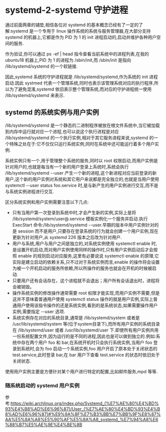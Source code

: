 # systemd-2-systemd 守护进程
通过前面两章的铺垫,相信各位对 systemd 的基本概念已经有了一定的了解:systemd 是一个专用于 linux 操作系统的系统与服务管理器,在大部分支持 systemd 的机器上,它都是作为 PID 为 1 的 init 进程启动的,启动并维护各种用户空间的服务.  

作为验证,你可以通过 ps -ef | head 指令查看当前系统中的进程列表,在我的 ubuntu18 机器上,PID 为 1 的进程为 /sbin/init,而 /sbin/init 是指向 /lib/systemd/systemd 的一个软链接.   

因此,systemd 系统的守护进程就是 /lib/systemd/systemd,作为系统的 init 进程启动.因此 systmed 代表一个管理系统,同时也表示该管理系统对应的执行程序,所以为了避免混淆,systemd 依旧表示整个管理系统,而对应的守护进程统一使用 /lib/systemd/systemd 来表示.  


## systemd 的系统实例与用户实例
/lib/systemd/systemd 是一个静态的二进制程序被放在根文件系统中,当它被加载到内存中运行就对应一个进程,也可以说这个执行进程是对应 /lib/systemd/systemd 的一个执行实例,相对于其它服务进程来说,systemd 的一个特殊之处在于:它不仅仅只运行系统实例,同时在系统中还可能运行着多个用户实例.   

系统实例只有一个,用于管理整个系统的服务,同时以 root 权限启动,而用户实例是针对用户的,也就是每当有一个新的用户登录上系统时,系统会执行 
/lib/systemd/systemd --user 产生一个新的进程,这个新进程对应当前登录的新用户,这个新的用户实例对系统和其它用户来说都是完全独立的,也就是当用户使用 systemctl --user status foo.service 时,是与新产生的用户实例进行交互,而不是与系统实例进程进行交互.  

区分系统实例和用户实例需要注意以下几点:
* 只有当用户第一次登录到系统中时,才会产生新的实例,实际上是将 /lib/systemd/system/user@.service 模板实例化一个服务并启动.执行 ExecStart 命令:/lib/systemd/systemd --user.早期的版本中用户实例针对的是 session 而不是用户,只要存在登录系统的行为就会创建一个用户实例,现在更新为针对用户,从 systemd 226 版本之后改为针对用户.    
* 用户与系统,用户与用户之间是独立的,对系统实例使用 systemctl enable 时,是设置开机启动,而对用户实例使用同样的操作时,只有用户实例启动后才会按照 enable 的规则启动对应服务,这里有必要说说 systemctl enable 的原理,它实际是建立启动的依赖关系,只不过对于系统实例而言,enable 的操作将会设置为被一个开机启动的服务所依赖,所以所操作的服务也就会在开机的时候被启动.  
* 只要用户还有会话存在，这个进程就不会退出；用户所有会话退出时，进程将会被销毁。  
* 操作系统实例的修改操作通常需要 root 权限才能实现,而用户实例不需要,但是这并不意味着普通用户使用 systemctl status 操作的就是用户实例,实际上普通用户使用该指令操作的还是系统实例,看到的是系统状态,如果需要操作用户实例,需要指定 --user 选项.    
* 系统实例存在对应的系统目录,通常是 /lib/systemd/system 或者是 /usr/lib/systemd/system 等(位于system目录下),而所有用户实例的系统目录在 /lib/systemd/user 或者 /usr/lib/systemd/user 下.即使所有用户实例共用一份系统配置文件,因为运行的是不同的进程,因此也是可以做到独立的.例如:系统中存在两个用户 foo 和 bar,在系统开机时只会执行系统实例,当用户 foo 登录到系统时,会为 foo 启动一个系统实例,foo 用户开启了原本处于关闭状态的 test.service,此时登录 bar,在 bar 用户下查看 test.service 的状态时依旧处于关闭状态.  


使用用户实例主要是方便针对某个用户进行特定的配置,比如邮件服务,mpd 等等.  

### 随系统启动的 systemd 用户实例
参考:https://wiki.archlinux.org/index.php/Systemd_(%E7%AE%80%E4%BD%93%E4%B8%AD%E6%96%87)/User_(%E7%AE%80%E4%BD%93%E4%B8%AD%E6%96%87)#%E9%9A%8F%E7%B3%BB%E7%BB%9F%E8%87%AA%E5%8A%A8%E5%90%AF%E5%8A%A8_systemd_%E7%94%A8%E6%88%B7%E5%AE%9E%E4%BE%8B







